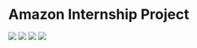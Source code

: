 # Amazon Internship Project
![](/img/design.png)
![](/img/search.png)
![](/img/result.png)
![](/img/detail.png)